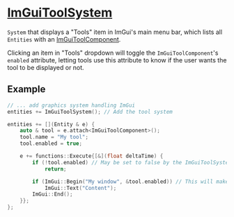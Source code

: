 # [ImGuiToolSystem](ImGuiToolSystem.hpp)

`System` that displays a "Tools" item in ImGui's main menu bar, which lists all `Entities` with an [ImGuiToolComponent](../components/data/ImGuiToolComponent.md).

Clicking an item in "Tools" dropdown will toggle the `ImGuiToolComponent`'s `enabled` attribute, letting tools use this attribute to know if the user wants the tool to be displayed or not.

## Example

```cpp
// ... add graphics system handling ImGui
entities += ImGuiToolSystem(); // Add the tool system

entities += [](Entity & e) {
    auto & tool = e.attach<ImGuiToolComponent>();
    tool.name = "My tool";
    tool.enabled = true;

    e += functions::Execute{[&](float deltaTime) {
        if (!tool.enabled) // May be set to false by the ImGuiToolSystem
            return;

        if (ImGui::Begin("My window", &tool.enabled)) // This will make the ImGui window have a "close" button
            ImGui::Text("Content");
        ImGui::End();
    }};
};
```
